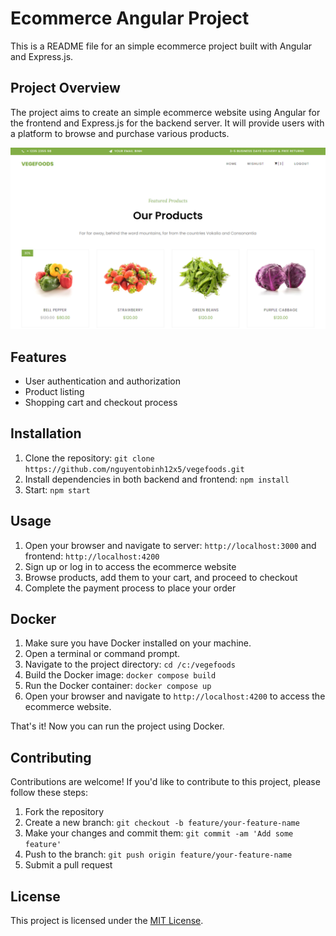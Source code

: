 # Ecommerce Angular Project

This is a README file for an simple ecommerce project built with Angular and Express.js.

## Project Overview

The project aims to create an simple ecommerce website using Angular for the frontend and Express.js for the backend server. It will provide users with a platform to browse and purchase various products.

![alt text](image.png)

## Features

- User authentication and authorization
- Product listing
- Shopping cart and checkout process

## Installation

1. Clone the repository: `git clone https://github.com/nguyentobinh12x5/vegefoods.git`
2. Install dependencies in both backend and frontend: `npm install`
3. Start: `npm start`

## Usage

1. Open your browser and navigate to server: `http://localhost:3000` and frontend: `http://localhost:4200`
2. Sign up or log in to access the ecommerce website
3. Browse products, add them to your cart, and proceed to checkout
4. Complete the payment process to place your order

## Docker

1. Make sure you have Docker installed on your machine.
2. Open a terminal or command prompt.
3. Navigate to the project directory: `cd /c:/vegefoods`
4. Build the Docker image: `docker compose build`
5. Run the Docker container: `docker compose up`
6. Open your browser and navigate to `http://localhost:4200` to access the ecommerce website.

That's it! Now you can run the project using Docker.

## Contributing

Contributions are welcome! If you'd like to contribute to this project, please follow these steps:

1. Fork the repository
2. Create a new branch: `git checkout -b feature/your-feature-name`
3. Make your changes and commit them: `git commit -am 'Add some feature'`
4. Push to the branch: `git push origin feature/your-feature-name`
5. Submit a pull request

## License

This project is licensed under the [MIT License](LICENSE).

